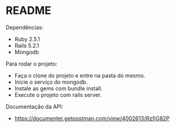 # README

Dependências: 
- Ruby 2.5.1
- Rails 5.2.1
- Mongodb

Para rodar o projeto:

- Faça o clone do projeto e entre na pasta do mesmo.
- Inicie o serviço do mongodb.
- Instale as gems com bundle install.
- Execute o projeto com rails server.

Documentação da API:
- https://documenter.getpostman.com/view/4002613/RzfiG82P